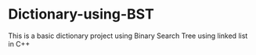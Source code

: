 # Dictionary-using-BST
This is a basic dictionary project using Binary Search Tree using linked list in C++

